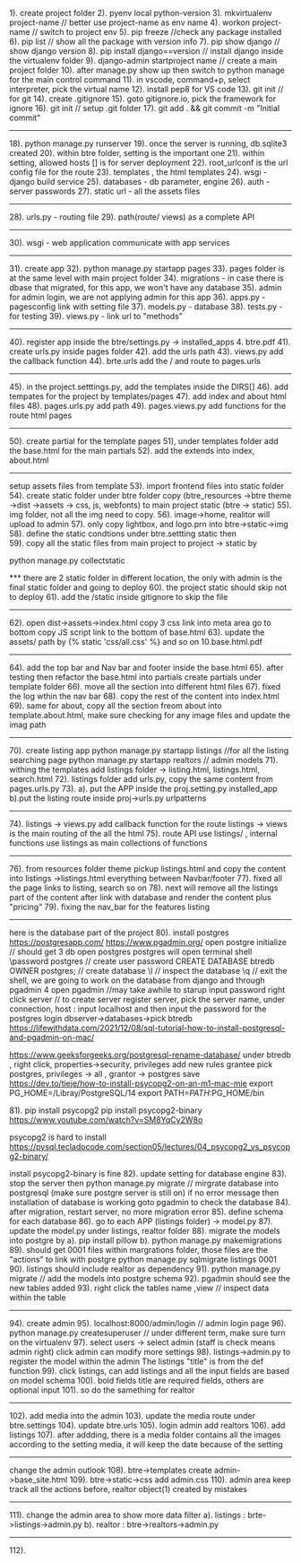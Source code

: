 1). create project folder
2). pyenv local python-version
3). mkvirtualenv project-name // better use project-name as env name
4). workon project-name // switch to project env
5). pip freeze //check any package installed
6). pip list // show all the package with version info
7). pip show django // show django version
8). pip install django==version // install django inside the virtualenv folder
9). django-admin startproject name // create a main project folder
10). after manage.py show up then switch to python manage for the main control command
11). in vscode, command+p, select interpreter, pick the virtual name
12). install pep8 for VS code
13). git init // for git
14). create .gitignore
15). goto gitignore.io, pick the framework for ignore
16). git init // setup .git folder
17). git add . && git commit -m "Initial commit"

---

18). python manage.py runserver
19). once the server is running, db.sqlite3 created
20). within btre folder, setting is the important one
21). within setting, allowed hosts [] is for server deployment
22). root_urlconf is the url config file for the route
23). templates , the html templates
24). wsgi - django build service
25). databases - db parameter, engine
26). auth - server passwords
27). static url - all the assets files

---

28). urls.py - routing file
29). path(route/ views) as a complete API

---

30). wsgi - web application communicate with app services

---

31). create app
32). python manage.py startapp pages
33). pages folder is at the same level with main project folder
34). migrations - in case there is dbase that migrated, for this app, we won't have any database
35). admin for admin login, we are not applying admin for this app
36). apps.py - pagesconfig link with setting file
37). models.py - database
38). tests.py - for testing
39). views.py - link url to "methods"

---

40). register app inside the btre/settings.py -> installed_apps 4. btre.pdf
41). create urls.py inside pages folder
42). add the urls path
43). views.py add the callback function
44). brte.urls add the / and route to pages.urls

---

45). in the project.setttings.py, add the templates inside the DIRS[]
46). add tempates for the project by templates/pages
47). add index and about html files
48). pages.urls.py add path
49). pages.views.py add functions for the route html pages

---

50). create partial for the template pages
51), under templates folder add the base.html for the main partials
52). add the extends into index, about.html

---

setup assets files from template
53). import frontend files into static folder
54). create static folder under btre folder
copy (btre_resources ->btre theme ->dist ->assets -> css, js, webfonts) to main project static (btre -> static)
55). img folder, not all the img need to copy.
56). image->home, realitor will upload to admin
57). only copy lightbox, and logo.prn into btre->static->img
58). define the static condtions under btre.settting static then  
59). copy all the static files from main project to project -> static by

python manage.py collectstatic

\*\*\* there are 2 static folder in different location, the only with admin is the final static folder and going to deploy
60). the project static should skip not to deploy
61). add the /static inside gitignore to skip the file

---

62). open dist->assets->index.html copy 3 css link into meta area
go to bottom copy JS script link to the bottom of <body> base.html
63). update the assets/ path by {% static 'css/all.css' %} and so on 10.base.html.pdf

---

64). add the top bar and Nav bar and footer inside the base.html
65). after testing then refactor the base.html into partials
create partials under template folder
66). move all the section into different html files
67). fixed the log wthin the nav bar
68). copy the rest of the content into index.html
69). same for about, copy all the section freom about into template.about.html, make sure checking for any image files and update the imag path

---

70). create listing app
python manage.py startapp listings //for all the listing searching page
python manage.py startapp realtors // admin models
71). withing the templates add listings folder -> listing.html, listings.html, search.html
72). listings folder add urls.py, copy the same content from pages.urls.py
73). a). put the APP inside the proj.setting.py installed_app
b).put the listing route inside proj->urls.py urlpatterns

---

74). listings -> views.py add callback function for the route
listings -> views is the main routing of the all the html
75). route API use listings/ , internal functions use listings as main collections of functions

---

76). from resources folder theme pickup listings.html and copy the content into listings ->listings.html everything between Navbar/footer
77). fixed all the page links to listing, search so on
78). next will remove all the listings part of the content after link with database and render the content plus "pricing"
79). fixing the nav_bar for the features listing

---

here is the database part of the project
80). install postgres
https://postgresapp.com/
https://www.pgadmin.org/
open postgre
initialize // should get 3 db
open postgres
postgres will open terminal shell
\password postgres // create user password
CREATE DATABASE btredb OWNER postgres; // create database
\l // inspect the database
\q // exit the shell, we are going to work on the database from django and through pgadmin 4
open pgadmin //may take awhile to starup
input password
right click server // to create server
register server, pick the server name,
under connection, host : input localhost and then input the password for the postgres login
dbserver->databases->pick btredb
https://lifewithdata.com/2021/12/08/sql-tutorial-how-to-install-postgresql-and-pgadmin-on-mac/

https://www.geeksforgeeks.org/postgresql-rename-database/
under btredb , right click, properties->security, privileges add new rules
grantee pick postgres, privileges -> all , grantor -> postgres
save
https://dev.to/tieje/how-to-install-psycopg2-on-an-m1-mac-mie
export PG_HOME=/Libray/PostgreSQL/14
export PATH=$PATH:$PG_HOME/bin

81). pip install psycopg2
pip install psycopg2-binary
https://www.youtube.com/watch?v=SM8YqCy2W8o

psycopg2 is hard to install
https://pysql.tecladocode.com/section05/lectures/04_psycopg2_vs_psycopg2-binary/

install psycopg2-binary is fine
82). update setting for database engine
83). stop the server then
python manage.py migrate // mirgrate database into postgresql (make sure postgre server is still on)
if no error message then installation of database is working
goto pgadmin to check the database
84). after migration, restart server, no more migration error
85). define schema for each database
86). go to each APP (listings folder) -> model.py
87). update the model.py under listings, realtor folder
88). migrate the models into postgre by
a). pip install pillow
b). python manage.py makemigrations
89). should get 0001 files within margrations folder, those files are the "actions" to link with postgre
python manage.py sqlmigrate listings 0001
90). listings should include realtor as dependency
91). python manage.py migrate // add the models into postgre schema
92). pgadmin should see the new tables added
93). right click the tables name ,view // inspect data within the table

---

94). create admin
95). localhost:8000/admin/login // admin login page
96). python manage.py createsuperuser // under different term, make sure turn on the virtualenv
97). select users -> select admin (staff is check means admin right)
click admin can modify more settings
98). listings->admin.py to register the model within the admin
The listings "title" is from the def function
99). click listings, can add listings and all the input fields are based on model schema
100). bold fields title are required fields, others are optional input
101). so do the samething for realtor

---

102). add media into the admin
103). update the media route under btre.settings
104). update btre.urls
105). login admin add realtors
106). add listings
107). after addding, there is a media folder contains all the images according to the setting media, it will keep the date because of the setting

---

change the admin outlook
108). btre->templates create admin->base_site.html
109). btre->static->css add admin.css
110). admin area keep track all the actions before, realtor object(1) created by mistakes

---

111). change the admin area to show more data filter
a). listings : brte->listings->admin.py
b). realtor : btre->realtors->admin.py

---

112).
